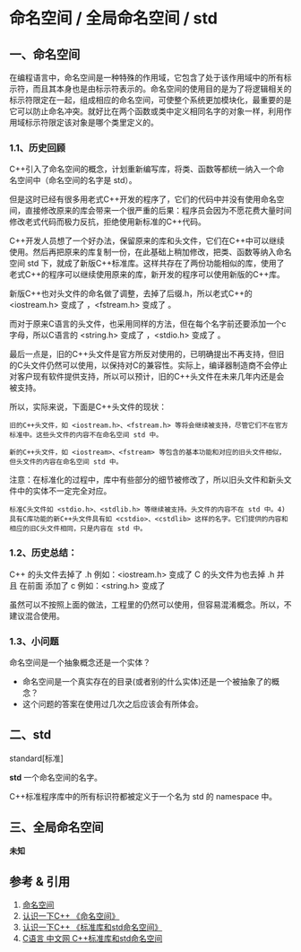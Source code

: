 # 命名空间 / 全局命名空间 / std

## 一、命名空间
在编程语言中，命名空间是一种特殊的作用域，它包含了处于该作用域中的所有标示符，而且其本身也是由标示符表示的。命名空间的使用目的是为了将逻辑相关的标示符限定在一起，组成相应的命名空间，可使整个系统更加模块化，最重要的是它可以防止命名冲突。就好比在两个函数或类中定义相同名字的对象一样，利用作用域标示符限定该对象是哪个类里定义的。

### 1.1、历史回顾

C++引入了命名空间的概念，计划重新编写库，将类、函数等都统一纳入一个命名空间中（命名空间的名字是 std）。

但是这时已经有很多用老式C++开发的程序了，它们的代码中并没有使用命名空间，直接修改原来的库会带来一个很严重的后果：程序员会因为不愿花费大量时间修改老式代码而极力反抗，拒绝使用新标准的C++代码。

C++开发人员想了一个好办法，保留原来的库和头文件，它们在C++中可以继续使用。然后再把原来的库复制一份，在此基础上稍加修改，把类、函数等纳入命名空间 std 下，就成了新版C++标准库。这样共存在了两份功能相似的库，使用了老式C++的程序可以继续使用原来的库，新开发的程序可以使用新版的C++库。

新版C++也对头文件的命名做了调整，去掉了后缀.h，所以老式C++的 <iostream.h> 变成了 <iostream>，<fstream.h> 变成了 <fstream>。

而对于原来C语言的头文件，也采用同样的方法，但在每个名字前还要添加一个c字母，所以C语言的 <string.h> 变成了 <cstring>，<stdio.h> 变成了 <cstdio>。

最后一点是，旧的C++头文件是官方所反对使用的，已明确提出不再支持，但旧的C头文件仍然可以使用，以保持对C的兼容性。实际上，编译器制造商不会停止对客户现有软件提供支持，所以可以预计，旧的C++头文件在未来几年内还是会被支持。

所以，实际来说，下面是C++头文件的现状：

    旧的C++头文件，如 <iostream.h>、<fstream.h> 等将会继续被支持，尽管它们不在官方标准中。这些头文件的内容不在命名空间 std 中。

    新的C++头文件，如 <iostream>、<fstream> 等包含的基本功能和对应的旧头文件相似，但头文件的内容在命名空间 std 中。

注意：在标准化的过程中，库中有些部分的细节被修改了，所以旧头文件和新头文件中的实体不一定完全对应。

    标准C头文件如 <stdio.h>、<stdlib.h> 等继续被支持。头文件的内容不在 std 中。4) 具有C库功能的新C++头文件具有如 <cstdio>、<cstdlib> 这样的名字。它们提供的内容和相应的旧C头文件相同，只是内容在 std 中。

### 1.2、历史总结：

C++ 的头文件去掉了 .h 例如：<iostream.h> 变成了 <iostream>
C 的头文件为也去掉 .h 并且 在前面 添加了 c 例如：<string.h> 变成了 <cstring>

虽然可以不按照上面的做法，工程里的仍然可以使用，但容易混淆概念。所以，不建议混合使用。


### 1.3、小问题

命名空间是一个抽象概念还是一个实体？
- 命名空间是一个真实存在的目录(或者别的什么实体)还是一个被抽象了的概念？
- 这个问题的答案在使用过几次之后应该会有所体会。


## 二、std
standard[标准]

__std__ 一个命名空间的名字。

C++标准程序库中的所有标识符都被定义于一个名为 std 的 namespace 中。

## 三、全局命名空间
__未知__




## 参考 & 引用
1. [命名空间](https://baike.baidu.com/item/namespace/1700121?fr=aladdin&fromid=2887476&fromtitle=命名空间)
2. [认识一下C++ 《命名空间》](https://www.jianshu.com/p/967b42153ad4)
3. [认识一下C++ 《标准库和std命名空间》](https://www.jianshu.com/p/798d4afc5ec5)
4. [C语言 中文网 C++标准库和std命名空间 ](http://c.biancheng.net/cpp/biancheng/view/2972.html)
